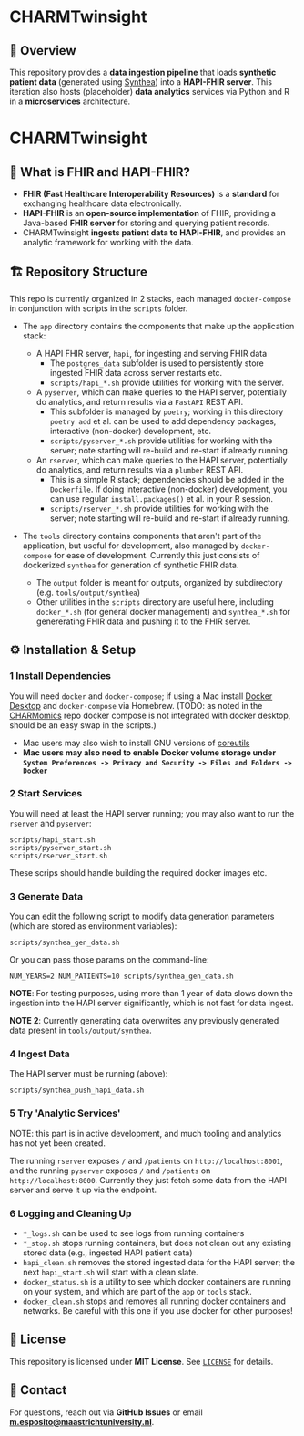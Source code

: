 # CHARMTwinsight

## 📌 Overview
This repository provides a **data ingestion pipeline** that loads **synthetic patient data** (generated using [Synthea](https://github.com/synthetichealth/synthea)) into a **HAPI-FHIR server**.
This iteration also hosts (placeholder) **data analytics** services via Python and R in a **microservices** architecture.
# CHARMTwinsight

## 🏥 What is FHIR and HAPI-FHIR?
- **FHIR (Fast Healthcare Interoperability Resources)** is a **standard** for exchanging healthcare data electronically.
- **HAPI-FHIR** is an **open-source implementation** of FHIR, providing a Java-based **FHIR server** for storing and querying patient records.
- CHARMTwinsight **ingests patient data to HAPI-FHIR**, and provides an analytic framework for working with the data.

## 🏗 Repository Structure

This repo is currently organized in 2 stacks, each managed `docker-compose` in conjunction with scripts in the `scripts` folder.

- The `app` directory contains the components that make up the application stack:
  - A HAPI FHIR server, `hapi`, for ingesting and serving FHIR data
    - The `postgres_data` subfolder is used to persistently store ingested FHIR data across server restarts etc.
    - `scripts/hapi_*.sh` provide utilities for working with the server.
  - A `pyserver`, which can make queries to the HAPI server, potentially do analytics, and return results via a `FastAPI` REST API.
    - This subfolder is managed by `poetry`; working in this directory `poetry add` et al. can be used to add dependency packages, interactive (non-docker) development, etc.
    - `scripts/pyserver_*.sh` provide utilities for working with the server; note starting will re-build and re-start if already running.
  - An `rserver`, which can make queries to the HAPI server, potentially do analytics, and return results via a `plumber` REST API.
    - This is a simple R stack; dependencies should be added in the `Dockerfile`. If doing interactive (non-docker) development, you can use regular `install.packages()` et al. in your R session.
    - `scripts/rserver_*.sh` provide utilities for working with the server; note starting will re-build and re-start if already running.
    
- The `tools` directory contains components that aren't part of the application, but useful for development, also managed by `docker-compose` for ease of development. Currently this just consists of dockerized `synthea` for generation of synthetic FHIR data.
  - The `output` folder is meant for outputs, organized by subdirectory (e.g. `tools/output/synthea`)
  - Other utilities in the `scripts` directory are useful here, including `docker_*.sh` (for general docker management) and `synthea_*.sh` for genererating FHIR data and pushing it to the FHIR server.


## ⚙️ Installation & Setup

### 1 Install Dependencies

You will need `docker` and `docker-compose`; if using a Mac install [Docker Desktop](https://www.docker.com/products/docker-desktop/) and `docker-compose` via Homebrew. (TODO: as noted in the [CHARMomics](https://github.com/CHARM-BDF/charmomics) repo docker compose is not integrated with docker desktop, should be an easy swap in the scripts.)

- Mac users may also wish to install GNU versions of [coreutils](https://formulae.brew.sh/formula/coreutils)
- **Mac users may also need to enable Docker volume storage under `System Preferences -> Privacy and Security -> Files and Folders -> Docker`**

### 2 Start Services

You will need at least the HAPI server running; you may also want to run the `rserver` and `pyserver`:

```
scripts/hapi_start.sh
scripts/pyserver_start.sh
scripts/rserver_start.sh
```

These scrips should handle building the required docker images etc.

### 3 Generate Data

You can edit the following script to modify data generation parameters (which are stored as environment variables):

```
scripts/synthea_gen_data.sh
```

Or you can pass those params on the command-line:

```
NUM_YEARS=2 NUM_PATIENTS=10 scripts/synthea_gen_data.sh
```

**NOTE**: For testing purposes, using more than 1 year of data slows down the ingestion into the HAPI server significantly, which is not fast for data ingest.

**NOTE 2**: Currently generating data overwrites any previously generated data present in `tools/output/synthea`.

### 4 Ingest Data

The HAPI server must be running (above):

```
scripts/synthea_push_hapi_data.sh
```

### 5 Try 'Analytic Services'

NOTE: this part is in active development, and much tooling and analytics has not yet been created.

The running `rserver` exposes `/` and `/patients` on `http://localhost:8001`, and the running `pyserver` exposes `/` and `/patients` on `http://localhost:8000`. Currently they just fetch some data from the HAPI server and serve it up via the endpoint.


### 6 Logging and Cleaning Up

- `*_logs.sh` can be used to see logs from running containers
- `*_stop.sh` stops running containers, but does not clean out any existing stored data (e.g., ingested HAPI patient data)
- `hapi_clean.sh` removes the stored ingested data for the HAPI server; the next `hapi_start.sh` will start with a clean slate.
- `docker_status.sh` is a utility to see which docker containers are running on your system, and which are part of the `app` or `tools` stack.
- `docker_clean.sh` stops and removes all running docker containers and networks. Be careful with this one if you use docker for other purposes!



## 📜 License
This repository is licensed under **MIT License**. See [`LICENSE`](LICENSE) for details.

## 📩 Contact
For questions, reach out via **GitHub Issues** or email **m.esposito@maastrichtuniversity.nl**.
